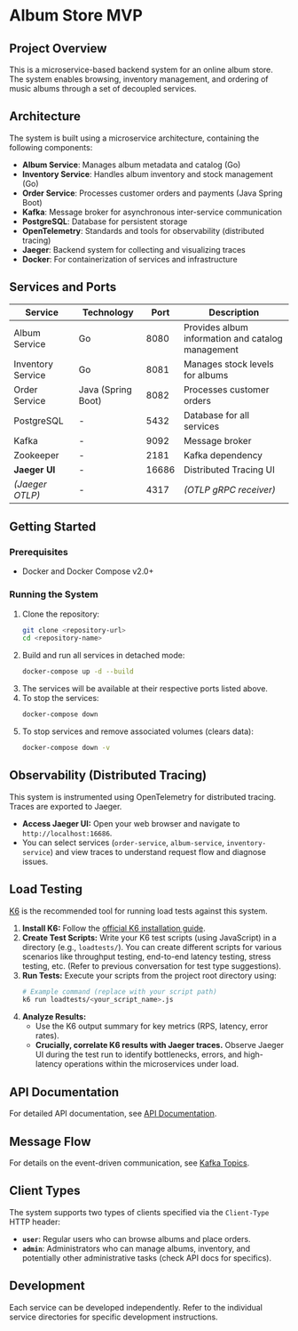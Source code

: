 # Album Store MVP

## Project Overview

This is a microservice-based backend system for an online album store. The system enables browsing, inventory management, and ordering of music albums through a set of decoupled services.

## Architecture

The system is built using a microservice architecture, containing the following components:

- **Album Service**: Manages album metadata and catalog (Go)
- **Inventory Service**: Handles album inventory and stock management (Go)
- **Order Service**: Processes customer orders and payments (Java Spring Boot)
- **Kafka**: Message broker for asynchronous inter-service communication
- **PostgreSQL**: Database for persistent storage
- **OpenTelemetry**: Standards and tools for observability (distributed tracing)
- **Jaeger**: Backend system for collecting and visualizing traces
- **Docker**: For containerization of services and infrastructure

## Services and Ports

| Service           | Technology         | Port  | Description                                       |
| ----------------- | ------------------ | ----- | ------------------------------------------------- |
| Album Service     | Go                 | 8080  | Provides album information and catalog management |
| Inventory Service | Go                 | 8081  | Manages stock levels for albums                   |
| Order Service     | Java (Spring Boot) | 8082  | Processes customer orders                         |
| PostgreSQL        | -                  | 5432  | Database for all services                         |
| Kafka             | -                  | 9092  | Message broker                                    |
| Zookeeper         | -                  | 2181  | Kafka dependency                                  |
| **Jaeger UI**     | -                  | 16686 | Distributed Tracing UI                            |
| _(Jaeger OTLP)_   | -                  | 4317  | _(OTLP gRPC receiver)_                            |

## Getting Started

### Prerequisites

- Docker and Docker Compose v2.0+

### Running the System

1.  Clone the repository:
    ```bash
    git clone <repository-url>
    cd <repository-name>
    ```
2.  Build and run all services in detached mode:
    ```bash
    docker-compose up -d --build
    ```
3.  The services will be available at their respective ports listed above.
4.  To stop the services:
    ```bash
    docker-compose down
    ```
5.  To stop services and remove associated volumes (clears data):
    ```bash
    docker-compose down -v
    ```

## Observability (Distributed Tracing)

This system is instrumented using OpenTelemetry for distributed tracing. Traces are exported to Jaeger.

- **Access Jaeger UI:** Open your web browser and navigate to `http://localhost:16686`.
- You can select services (`order-service`, `album-service`, `inventory-service`) and view traces to understand request flow and diagnose issues.

## Load Testing

[K6](https://k6.io/) is the recommended tool for running load tests against this system.

1.  **Install K6:** Follow the [official K6 installation guide](https://k6.io/docs/getting-started/installation/).
2.  **Create Test Scripts:** Write your K6 test scripts (using JavaScript) in a directory (e.g., `loadtests/`). You can create different scripts for various scenarios like throughput testing, end-to-end latency testing, stress testing, etc. (Refer to previous conversation for test type suggestions).
3.  **Run Tests:** Execute your scripts from the project root directory using:
    ```bash
    # Example command (replace with your script path)
    k6 run loadtests/<your_script_name>.js
    ```
4.  **Analyze Results:**
    - Use the K6 output summary for key metrics (RPS, latency, error rates).
    - **Crucially, correlate K6 results with Jaeger traces.** Observe Jaeger UI during the test run to identify bottlenecks, errors, and high-latency operations within the microservices under  load.

## API Documentation

For detailed API documentation, see [API Documentation](./docs/api-docs.md).

## Message Flow

For details on the event-driven communication, see [Kafka Topics](./docs/kafka-topics.md).

## Client Types

The system supports two types of clients specified via the `Client-Type` HTTP header:

- **`user`**: Regular users who can browse albums and place orders.
- **`admin`**: Administrators who can manage albums, inventory, and potentially other administrative tasks (check API docs for specifics).

## Development

Each service can be developed independently. Refer to the individual service directories for specific development instructions.